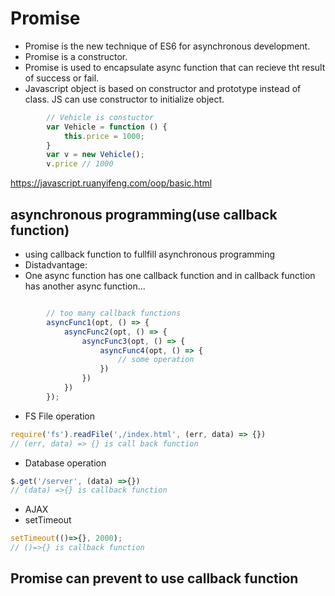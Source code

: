 # Promise
- Promise is the new technique of ES6 for asynchronous development.
- Promise is a constructor.
- Promise is used to encapsulate async function that can recieve tht result of success or fail.
- Javascript object is based on constructor and prototype instead of class. JS can use constructor to initialize object.

```javascript
        // Vehicle is constuctor
        var Vehicle = function () {
            this.price = 1000;
        }
        var v = new Vehicle();
        v.price // 1000

```        
https://javascript.ruanyifeng.com/oop/basic.html


## asynchronous programming(use callback function)
- using callback function to fullfill asynchronous programming
- Distadvantage: 
- One async function has one callback function and in callback function has another async function...
```javascript

        // too many callback functions
        asyncFunc1(opt, () => {
            asyncFunc2(opt, () => {
                asyncFunc3(opt, () => {
                    asyncFunc4(opt, () => {
                        // some operation
                    })
                })
            })
        });
```
- FS File operation
```javascript
require('fs').readFile(',/index.html', (err, data) => {})
// (err, data) => {} is call back function
```

- Database operation
```javascript
$.get('/server', (data) =>{})
// (data) =>{} is callback function
```
- AJAX
- setTimeout
```javascript
setTimeout(()=>{}, 2000);
// ()=>{} is callback function
```


## Promise can prevent to use callback function

